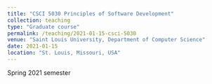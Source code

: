```yaml
---
title: "CSCI 5030 Principles of Software Development"
collection: teaching
type: "Graduate course"
permalink: /teaching/2021-01-15-csci-5030
venue: "Saint Louis University, Department of Computer Science"
date: 2021-01-15
location: "St. Louis, Missouri, USA"
---
```


Spring 2021 semester
